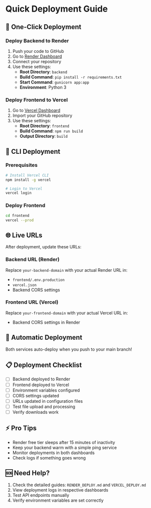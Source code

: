 # Quick Deployment Guide

## 🚀 One-Click Deployment

### Deploy Backend to Render

1. Push your code to GitHub
2. Go to [Render Dashboard](https://dashboard.render.com/select-repo?type=web)
3. Connect your repository
4. Use these settings:
   - **Root Directory**: `backend`
   - **Build Command**: `pip install -r requirements.txt`
   - **Start Command**: `gunicorn app:app`
   - **Environment**: Python 3

### Deploy Frontend to Vercel

1. Go to [Vercel Dashboard](https://vercel.com/new)
2. Import your GitHub repository
3. Use these settings:
   - **Root Directory**: `frontend`
   - **Build Command**: `npm run build`
   - **Output Directory**: `build`

## 🔧 CLI Deployment

### Prerequisites

```bash
# Install Vercel CLI
npm install -g vercel

# Login to Vercel
vercel login
```

### Deploy Frontend

```bash
cd frontend
vercel --prod
```

## 🌐 Live URLs

After deployment, update these URLs:

### Backend URL (Render)

Replace `your-backend-domain` with your actual Render URL in:

- `frontend/.env.production`
- `vercel.json`
- Backend CORS settings

### Frontend URL (Vercel)

Replace `your-frontend-domain` with your actual Vercel URL in:

- Backend CORS settings in Render

## 🔄 Automatic Deployment

Both services auto-deploy when you push to your main branch!

## 📋 Deployment Checklist

- [ ] Backend deployed to Render
- [ ] Frontend deployed to Vercel
- [ ] Environment variables configured
- [ ] CORS settings updated
- [ ] URLs updated in configuration files
- [ ] Test file upload and processing
- [ ] Verify downloads work

## ⚡ Pro Tips

- Render free tier sleeps after 15 minutes of inactivity
- Keep your backend warm with a simple ping service
- Monitor deployments in both dashboards
- Check logs if something goes wrong

## 🆘 Need Help?

1. Check the detailed guides: `RENDER_DEPLOY.md` and `VERCEL_DEPLOY.md`
2. View deployment logs in respective dashboards
3. Test API endpoints manually
4. Verify environment variables are set correctly
